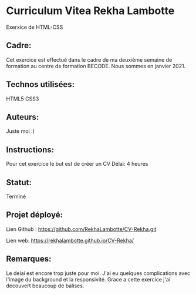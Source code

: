 # Curriculum Vitea Rekha Lambotte
Exerxice de HTML-CSS

## Cadre:
Cet exercice est effectué dans le cadre de ma deuxième semaine de formation au centre de formation BECODE. 
Nous sommes en janvier 2021.

## Technos utilisées:
HTML5
CSS3

## Auteurs: 
Juste moi :)

## Instructions:
Pour cet exercice le but est de créer un CV 
Délai: 4 heures

## Statut:
Terminé

## Projet déployé: 
Lien Github : https://github.com/RekhaLambotte/CV-Rekha.git

Lien web:  https://rekhalambotte.github.io/CV-Rekha/

## Remarques:
Le delai est encore trop juste pour moi.
J'ai eu quelques complications avec l'image du background et la responsivité. 
Grace a cette exercice j'ai decouvert beaucoup de balises.
